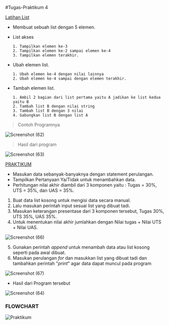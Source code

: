 #Tugas-Praktikum 4

[Latihan List](url)

- Membuat sebuah list dengan 5 elemen.
- List akses

      1. Tampilkan elemen ke-3
      2. Tampilkan elemen ke-2 sampai elemen ke-4
      3. Tampilkan elemen terakhir.
      
- Ubah elemen list.

      1. Ubah elemen ke-4 dengan nilai lainnya
      2. Ubah elemen ke-4 sampai dengan elemen terakhir.
      
- Tambah elemen list.

      1. Ambil 2 bagian dari list pertama yaitu A jadikan ke list kedua yaitu B
      2. Tambah list B dengan nilai string
      3. Tambah list B dengan 3 nilai
      4. Gabungkan list B dengan list A


> Contoh Programnya


![Screenshot (62)](https://user-images.githubusercontent.com/56834389/69474237-2bb84f00-0df1-11ea-9cdb-4d34fe0fa0b4.png)



> Hasil dari program


![Screenshot (63)](https://user-images.githubusercontent.com/56834389/69474239-32df5d00-0df1-11ea-8b8d-72e392b6e50a.png)



[PRAKTIKUM](url)

- Masukan data sebanyak-banyaknya dengan statement perulangan.
- Tampilkan Pertanyaan Ya/Tidak untuk menambahkan data.
- Perhitungan nilai akhir diambil dari 3 komponen yaitu : Tugas = 30%, UTS = 35%, dan UAS = 35%.

1. Buat data list kosong untuk mengisi data secara manual.
2. Lalu masukan perintah input sesuai list yang dibuat tadi.
3. Masukan keterangan presentase dari 3 komponen tersebut, Tugas 30%, UTS 35%, UAS 35%.
4. Untuk menentukan nilai akhir jumlahkan dengan Nilai tugas + Nilai UTS + Nilai UAS.

![Screenshot (66)](https://user-images.githubusercontent.com/56834389/69475835-b9516a00-0e04-11ea-8b1c-d3b1ad2ac47a.png)

5. Gunakan perintah _append_ untuk menambah data atau list kosong seperti pada awal dibuat.
6. Masukan perulangan _for_ dan masukkan list yang dibuat tadi dan tambahkan perintah "_print_" 
    agar data dapat muncul pada program

![Screenshot (67)](https://user-images.githubusercontent.com/56834389/69476025-0b938a80-0e07-11ea-8b9d-ec940dbda33a.png)

- Hasil dari Program tersebut

![Screenshot (64)](https://user-images.githubusercontent.com/56834389/69476056-7f359780-0e07-11ea-9ac7-eb6680a105c4.png)

### FLOWCHART


![Praktikum](https://user-images.githubusercontent.com/56834389/69476079-c15ed900-0e07-11ea-80be-8ab9a39c8ce9.jpg)

